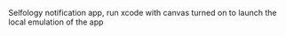 Selfology notification app, run xcode with canvas turned on to launch the local emulation of the app
